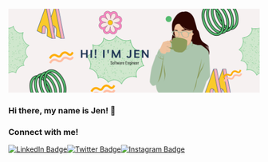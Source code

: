 ![Jen's GitHub Banner](/assets/header2022.png)

### Hi there, my name is Jen! 👋
### Connect with me!

[![LinkedIn Badge](https://img.shields.io/badge/LinkedIn-0077B5?style=for-the-badge&logo=linkedin&logoColor=white)](https://www.linkedin.com/in/jenfausto/)[![Twitter Badge](https://img.shields.io/badge/Twitter-1DA1F2?style=for-the-badge&logo=twitter&logoColor=white)](https://twitter.com/codingwithjen)[![Instagram Badge](https://img.shields.io/badge/Instagram-E4405F?style=for-the-badge&logo=instagram&logoColor=white)](https://www.instagram.com/codingwithjen/)



<!--
**codingwithjen/codingwithjen** is a ✨ _special_ ✨ repository because its `README.md` (this file) appears on your GitHub profile.

Here are some ideas to get you started:

- 🔭 I’m currently working on ...
- 🌱 I’m currently learning ...
- 👯 I’m looking to collaborate on ...
- 🤔 I’m looking for help with ...
- 💬 Ask me about ...
- 📫 How to reach me: ...
- 😄 Pronouns: ...
- ⚡ Fun fact: ...
-->
